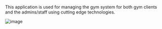 This application is used for managing the gym system for both gym clients and the admins/staff using cutting edge technologies.

![image](https://user-images.githubusercontent.com/34941736/83994167-32fd0f80-a973-11ea-87a3-2e84466db003.png)
